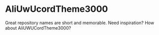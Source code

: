 # AliUwUcordTheme3000
Great repository names are short and memorable. Need inspiration? How about AliUWUCordTheme3000?
